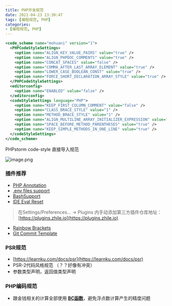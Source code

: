 ```yaml
---
title: PHP开发规范
date: 2021-04-23 13:30:47
tags: [编程规范, PHP]
categories:
- [编程规范, PHP]
---
```



```xml
<code_scheme name="mohuani" version="1">
  <PHPCodeStyleSettings>
    <option name="ALIGN_KEY_VALUE_PAIRS" value="true" />
    <option name="ALIGN_PHPDOC_COMMENTS" value="true" />
    <option name="CONCAT_SPACES" value="false" />
    <option name="COMMA_AFTER_LAST_ARRAY_ELEMENT" value="true" />
    <option name="LOWER_CASE_BOOLEAN_CONST" value="true" />
    <option name="FORCE_SHORT_DECLARATION_ARRAY_STYLE" value="true" />
  </PHPCodeStyleSettings>
  <editorconfig>
    <option name="ENABLED" value="false" />
  </editorconfig>
  <codeStyleSettings language="PHP">
    <option name="KEEP_FIRST_COLUMN_COMMENT" value="false" />
    <option name="CLASS_BRACE_STYLE" value="1" />
    <option name="METHOD_BRACE_STYLE" value="1" />
    <option name="ALIGN_MULTILINE_ARRAY_INITIALIZER_EXPRESSION" value="true" />
    <option name="SPACE_BEFORE_METHOD_PARENTHESES" value="true" />
    <option name="KEEP_SIMPLE_METHODS_IN_ONE_LINE" value="true" />
  </codeStyleSettings>
</code_scheme>
```
PHPstorm  code-style 直接导入规范


![image.png](https://cdn.nlark.com/yuque/0/2021/png/85934/1617256307388-a6b2edfa-d0c4-49a6-a03d-0ddc7ee36253.png#height=758&id=P69Xd&margin=%5Bobject%20Object%5D&name=image.png&originHeight=758&originWidth=1225&originalType=binary&size=534753&status=done&style=none&width=1225)



### 插件推荐

- [PHP Annotation](https://plugins.jetbrains.com/plugin/7320-php-annotations)
- [.env files support](https://plugins.jetbrains.com/plugin/9525--env-files-support)
- [BashSupport](https://plugins.jetbrains.com/plugin/4230-bashsupport)
- [IDE Eval Reset](https://plugins.zhile.io)
> 在Settings/Preferences... -> Plugins 内手动添加第三方插件仓库地址：[https://plugins.zhile.io](https://plugins.zhile.io)

- [Rainbow Brackets](https://plugins.jetbrains.com/plugin/10080-rainbow-brackets)
- [Git Commit Template](https://blog.csdn.net/noaman_wgs/article/details/103429171)
### PSR规范

- [https://learnku.com/docs/psr](https://learnku.com/docs/psr)
- PSR-2代码风格规范   （？？好像有冲突）
- 参数类型声明，返回值类型声明



### PHP编码规范

- 跟金钱相关的计算全部使用 [**BC函数**](https://www.php.net/manual/zh/ref.bc.php)，避免浮点数计算产生的精度问题
### 
